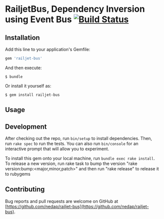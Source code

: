 # RailjetBus, Dependency Inversion using Event Bus [![Build Status](https://semaphoreci.com/api/v1/nedap/railjet-bus/branches/master/badge.svg)](https://semaphoreci.com/nedap/railjet-bus)



## Installation

Add this line to your application's Gemfile:

```ruby
gem 'railjet-bus'
```

And then execute:

    $ bundle

Or install it yourself as:

    $ gem install railjet-bus

## Usage

## Development

After checking out the repo, run `bin/setup` to install dependencies. Then, run `rake spec` to run the tests. You can also run `bin/console` for an interactive prompt that will allow you to experiment.

To install this gem onto your local machine, run `bundle exec rake install`. To release a new version, run rake task to bump the version "rake version:bump:<major,minor,patch>" and then run "rake release" to release it to rubygems

## Contributing

Bug reports and pull requests are welcome on GitHub at [https://github.com/nedap/railjet-bus](https://github.com/nedap/railjet-bus).

